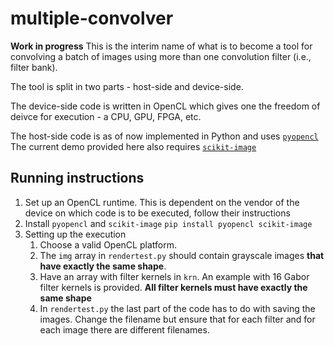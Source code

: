 # multiple-convolver
**Work in progress**
This is the interim name of what is to become a tool for convolving a batch of images using more than one convolution filter (i.e., filter bank).

The tool is split in two parts - host-side and device-side.

The device-side code is written in OpenCL which gives one the freedom of deivce for execution - a CPU, GPU, FPGA, etc.

The host-side code is as of now implemented in Python and uses [`pyopencl`](https://github.com/inducer/pyopencl)
The current demo provided here also requires [`scikit-image`](https://github.com/scikit-image/scikit-image)

## Running instructions

1. Set up an OpenCL runtime. This is dependent on the vendor of the device on which code is to be executed, follow their instructions
2. Install `pyopencl` and `scikit-image`
    ```pip install pyopencl scikit-image```
3. Setting up the execution
   1. Choose a valid OpenCL platform.
   2. The `img` array in `rendertest.py` should contain grayscale images **that have exactly the same shape**.
   3. Have an array with filter kernels in `krn`. An example with 16 Gabor filter kernels is provided. **All filter kernels must have exactly the same shape**
   4. In `rendertest.py` the last part of the code has to do with saving the images. Change the filename but ensure that for each filter and for each image there are different filenames.